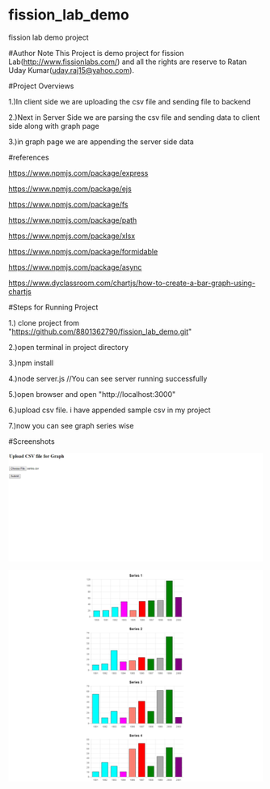 # fission_lab_demo
fission lab demo project

#Author Note
This Project is demo project for fission Lab(http://www.fissionlabs.com/) and all the rights are reserve to Ratan Uday Kumar(uday.raj15@yahoo.com).

#Project Overviews

1.)In client side we are uploading the csv file and sending file to backend

2.)Next in  Server Side we are parsing the csv file and sending data to client side along with graph page

3.)in graph page we are appending the server side data

#references

https://www.npmjs.com/package/express

https://www.npmjs.com/package/ejs

https://www.npmjs.com/package/fs

https://www.npmjs.com/package/path

https://www.npmjs.com/package/xlsx

https://www.npmjs.com/package/formidable

https://www.npmjs.com/package/async

https://www.dyclassroom.com/chartjs/how-to-create-a-bar-graph-using-chartjs

#Steps for Running Project

1.) clone project from "https://github.com/8801362790/fission_lab_demo.git"

2.)open terminal in project directory

3.)npm install

4.)node server.js //You can see server running successfully

5.)open browser and open "http://localhost:3000"

6.)upload csv file.  i have appended sample csv in my project

7.)now you can see graph series wise

#Screenshots

![Alt text](https://github.com/8801362790/fission_lab_demo/blob/master/views/img/home.jpg)

![Alt text](https://github.com/8801362790/fission_lab_demo/blob/master/views/img/graph.png)

